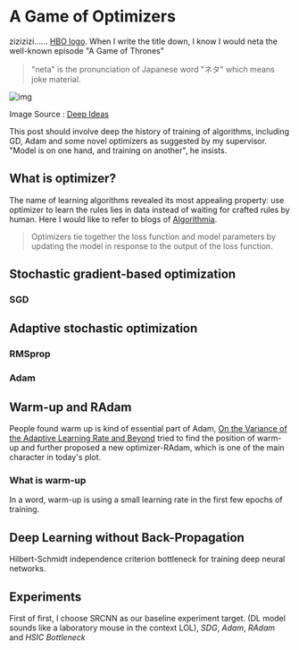 # A Game of Optimizers

zizizizi...... [HBO logo](fakeLink). When I write the title down, I know I would neta the well-known episode "A Game of Thrones"

> "neta" is the pronunciation of Japanese word "ネタ" which means joke material.

![img](http://www.deepideas.net/wp-content/uploads/2017/08/gradient_descent.png "Image Source: Deep Ideas")

Image Source : [Deep Ideas](http://www.deepideas.net/deep-learning-from-scratch-iv-gradient-descent-and-backpropagation/)



This post should involve deep the history of training of algorithms, including GD, Adam and some novel optimizers as suggested by my supervisor. "Model is on one hand, and training on another", he insists.



## What is optimizer?

The name of learning algorithms revealed its most appealing property: use optimizer to learn the rules lies in data instead of waiting for crafted rules by human. Here I would like to refer to blogs of [Algorithmia](https://algorithmia.com/). 

>Optimizers tie together the loss function and model parameters by updating the model in response to the output of the loss function. 



## Stochastic gradient-based optimization



### SGD



## Adaptive stochastic optimization



### RMSprop



### Adam





## Warm-up and RAdam

People found warm up is kind of essential part of Adam, [On the Variance of the Adaptive Learning Rate and Beyond](https://arxiv.org/pdf/1908.03265.pdf) tried to find the position of warm-up and further proposed a new optimizer-RAdam, which is one of the main character in today's plot.

### What is warm-up

In a word, warm-up is using a small learning rate in the first few epochs of training.



## Deep Learning without Back-Propagation

Hilbert-Schmidt independence criterion bottleneck for training deep neural networks.



## Experiments

First of first, I choose SRCNN as our baseline experiment target. (DL model sounds like a laboratory mouse in the context LOL), _SDG_, _Adam_, _RAdam_ and _HSIC Bottleneck_